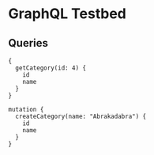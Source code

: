 # GraphQL Testbed

## Queries

```
{
  getCategory(id: 4) {
    id
    name
  }
}
```

```
mutation {
  createCategory(name: "Abrakadabra") {
    id
    name
  }
}
```

